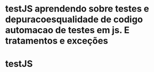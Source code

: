 # testJS aprendendo sobre testes e depuracoesqualidade de codigo automacao de testes em js. E tratamentos e exceções
# testJS

